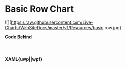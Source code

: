 # Basic Row Chart

![](https://raw.githubusercontent.com/Live-Charts/WebSiteDocs/master/v1/Resources/basic row.jpg)

<pulled></pulled>

**Code Behind**

```{wpf,!https://raw.githubusercontent.com/beto-rodriguez/Live-Charts/master/Examples/Wpf/CartesianChart/Basic%20Bars/BasicRowExample.xaml.cs}
```
```{wpf,!https://raw.githubusercontent.com/beto-rodriguez/Live-Charts/master/Examples/Uwp/CartesianChart/Basic%20Bars/BasicColumn.xaml.cs}
```
```{wpf,!https://raw.githubusercontent.com/beto-rodriguez/Live-Charts/master/Examples/WinForms/Cartesian/BasicBar/BasicRowExample.cs}
```

**XAML{uwp||wpf}**

```{wpf,!https://raw.githubusercontent.com/beto-rodriguez/Live-Charts/master/Examples/Wpf/CartesianChart/Basic%20Bars/BasicRowExample.xaml}
```
```{wpf,!https://raw.githubusercontent.com/beto-rodriguez/Live-Charts/master/Examples/Uwp/CartesianChart/Basic%20Bars/BasicColumn.xaml}
```